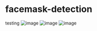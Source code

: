 # facemask-detection
testing 
![image](https://user-images.githubusercontent.com/86404041/145703339-e6054339-a689-44bd-b8d4-07997f7b6353.png)
![image](https://user-images.githubusercontent.com/86404041/145703393-8e35057e-9571-4255-82d7-24d5de451a9f.png)
![image](https://user-images.githubusercontent.com/86404041/145703518-b23e20d3-7d51-4f1c-9596-fe71b33238c8.png)
